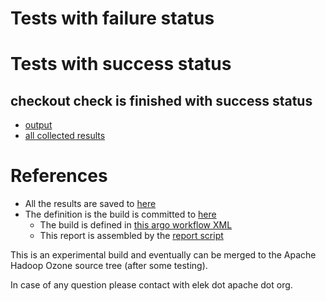 # Tests with failure status


# Tests with success status

## checkout check is finished with success status

   * [output](https://raw.githubusercontent.com/elek/ozone-ci/master/pr/pr-hdds-2120-9sr9w/checkout/output.log)
   * [all collected results](https://github.com/elek/ozone-ci/tree/master/pr/pr-hdds-2120-9sr9w/checkout)




# References

 * All the results are saved to [here](https://github.com/elek/ozone-ci/tree/master/pr/pr-hdds-2120-9sr9w/)
 * The definition is the build is committed to [here](https://github.com/elek/argo-ozone)
    * The build is defined in [this argo workflow XML](https://github.com/elek/argo-ozone/blob/master/ozone-build.yaml)
    * This report is assembled by the [report script](https://github.com/elek/argo-ozone/blob/master/scripts/report.sh)

This is an experimental build and eventually can be merged to the Apache Hadoop Ozone source tree (after some testing).

In case of any question please contact with elek dot apache dot org.
